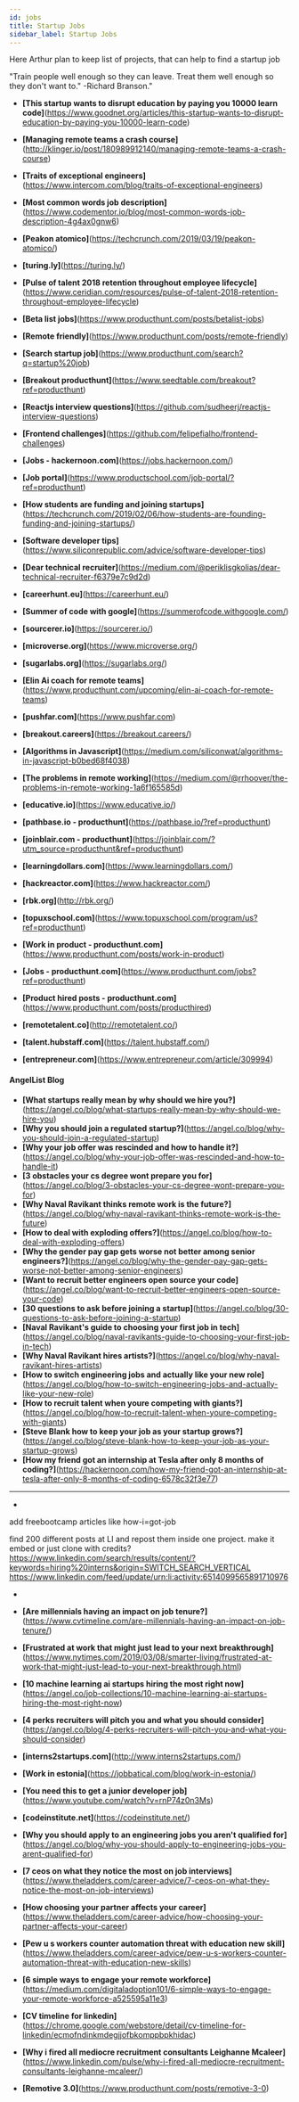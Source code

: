 ```yaml
---
id: jobs
title: Startup Jobs
sidebar_label: Startup Jobs
---
```


Here Arthur plan to keep list of projects, that can help to find a startup job

"Train people well enough so they can leave. Treat them well enough so they don't want to."   -Richard Branson."

- **[This startup wants to disrupt education by paying you 10000 learn code]**(https://www.goodnet.org/articles/this-startup-wants-to-disrupt-education-by-paying-you-10000-learn-code)
- **[Managing remote teams a crash course]**(http://klinger.io/post/180989912140/managing-remote-teams-a-crash-course)
- **[Traits of exceptional engineers]**(https://www.intercom.com/blog/traits-of-exceptional-engineers)
- **[Most common words job description]**(https://www.codementor.io/blog/most-common-words-job-description-4g4ax0gnw6)
- **[Peakon atomico]**(https://techcrunch.com/2019/03/19/peakon-atomico/)
- **[turing.ly]**(https://turing.ly/)
- **[Pulse of talent 2018 retention throughout employee lifecycle]**(https://www.ceridian.com/resources/pulse-of-talent-2018-retention-throughout-employee-lifecycle)





- **[Beta list jobs]**(https://www.producthunt.com/posts/betalist-jobs)
- **[Remote friendly]**(https://www.producthunt.com/posts/remote-friendly)
- **[Search startup job]**(https://www.producthunt.com/search?q=startup%20job)
- **[Breakout producthunt]**(https://www.seedtable.com/breakout?ref=producthunt)
- **[Reactjs interview questions]**(https://github.com/sudheerj/reactjs-interview-questions)
- **[Frontend challenges]**(https://github.com/felipefialho/frontend-challenges)
- **[Jobs - hackernoon.com]**(https://jobs.hackernoon.com/)
- **[Job portal]**(https://www.productschool.com/job-portal/?ref=producthunt)
- **[How students are funding and joining startups]**(https://techcrunch.com/2019/02/06/how-students-are-founding-funding-and-joining-startups/)
- **[Software developer tips]**(https://www.siliconrepublic.com/advice/software-developer-tips)
- **[Dear technical recruiter]**(https://medium.com/@periklisgkolias/dear-technical-recruiter-f6379e7c9d2d)
- **[careerhunt.eu]**(https://careerhunt.eu/)
- **[Summer of code with google]**(https://summerofcode.withgoogle.com/)





- **[sourcerer.io]**(https://sourcerer.io/)
- **[microverse.org]**(https://www.microverse.org/)
- **[sugarlabs.org]**(https://sugarlabs.org/)
- **[Elin Ai coach for remote teams]**(https://www.producthunt.com/upcoming/elin-ai-coach-for-remote-teams)
- **[pushfar.com]**(https://www.pushfar.com)
- **[breakout.careers]**(https://breakout.careers/)
- **[Algorithms in Javascript]**(https://medium.com/siliconwat/algorithms-in-javascript-b0bed68f4038)
- **[The problems in remote working]**(https://medium.com/@rrhoover/the-problems-in-remote-working-1a6f165585d)



- **[educative.io]**(https://www.educative.io/)
- **[pathbase.io - producthunt]**(https://pathbase.io/?ref=producthunt)
- **[joinblair.com - producthunt]**(https://joinblair.com/?utm_source=producthunt&ref=producthunt)
- **[learningdollars.com]**(https://www.learningdollars.com/)
- **[hackreactor.com]**(https://www.hackreactor.com/)
- **[rbk.org]**(http://rbk.org/)
- **[topuxschool.com]**(https://www.topuxschool.com/program/us?ref=producthunt)
- **[Work in product - producthunt.com]**(https://www.producthunt.com/posts/work-in-product)
- **[Jobs - producthunt.com]**(https://www.producthunt.com/jobs?ref=producthunt)
- **[Product hired posts - producthunt.com]**(https://www.producthunt.com/posts/producthired)
- **[remotetalent.co]**(http://remotetalent.co/)
- **[talent.hubstaff.com]**(https://talent.hubstaff.com/)
- **[entrepreneur.com]**(https://www.entrepreneur.com/article/309994)




#### AngelList Blog

- **[What startups really mean by why should we hire you?]**(https://angel.co/blog/what-startups-really-mean-by-why-should-we-hire-you)
- **[Why you should join a regulated startup?]**(https://angel.co/blog/why-you-should-join-a-regulated-startup)
- **[Why your job offer was rescinded and how to handle it?]**(https://angel.co/blog/why-your-job-offer-was-rescinded-and-how-to-handle-it)
- **[3 obstacles your cs degree wont prepare you for]**(https://angel.co/blog/3-obstacles-your-cs-degree-wont-prepare-you-for)
- **[Why Naval Ravikant thinks remote work is the future?]**(https://angel.co/blog/why-naval-ravikant-thinks-remote-work-is-the-future)
- **[How to deal with exploding offers?]**(https://angel.co/blog/how-to-deal-with-exploding-offers)
- **[Why the gender pay gap gets worse not better among senior engineers?]**(https://angel.co/blog/why-the-gender-pay-gap-gets-worse-not-better-among-senior-engineers)
- **[Want to recruit better engineers open source your code]**(https://angel.co/blog/want-to-recruit-better-engineers-open-source-your-code)
- **[30 questions to ask before joining a startup]**(https://angel.co/blog/30-questions-to-ask-before-joining-a-startup)
- **[Naval Ravikant's guide to choosing your first job in tech]**(https://angel.co/blog/naval-ravikants-guide-to-choosing-your-first-job-in-tech)
- **[Why Naval Ravikant hires artists?]**(https://angel.co/blog/why-naval-ravikant-hires-artists)
- **[How to switch engineering jobs and actually like your new role]**(https://angel.co/blog/how-to-switch-engineering-jobs-and-actually-like-your-new-role)
- **[How to recruit talent when youre competing with giants?]**(https://angel.co/blog/how-to-recruit-talent-when-youre-competing-with-giants)
- **[Steve Blank how to keep your job as your startup grows?]**(https://angel.co/blog/steve-blank-how-to-keep-your-job-as-your-startup-grows)
- **[How my friend got an internship at Tesla after only 8 months of coding?]**(https://hackernoon.com/how-my-friend-got-an-internship-at-tesla-after-only-8-months-of-coding-6578c32f3e77)




---

-

add freebootcamp articles like how-i=got-job

find 200 different posts at LI and repost them inside one project.
make it embed or just clone with credits?
https://www.linkedin.com/search/results/content/?keywords=hiring%20interns&origin=SWITCH_SEARCH_VERTICAL
https://www.linkedin.com/feed/update/urn:li:activity:6514099565891710976

-
- **[Are millennials having an impact on job tenure?]**(https://www.cvtimeline.com/are-millennials-having-an-impact-on-job-tenure/)


- **[Frustrated at work that might just lead to your next breakthrough]**(https://www.nytimes.com/2019/03/08/smarter-living/frustrated-at-work-that-might-just-lead-to-your-next-breakthrough.html)
- **[10 machine learning ai startups hiring the most right now]**(https://angel.co/job-collections/10-machine-learning-ai-startups-hiring-the-most-right-now)
- **[4 perks recruiters will pitch you and what you should consider]**(https://angel.co/blog/4-perks-recruiters-will-pitch-you-and-what-you-should-consider)



- **[interns2startups.com]**(http://www.interns2startups.com/)
- **[Work in estonia]**(https://jobbatical.com/blog/work-in-estonia/)
- **[You need this to get a junior developer job]**(https://www.youtube.com/watch?v=rnP74z0n3Ms)
- **[codeinstitute.net]**(https://codeinstitute.net/)
- **[Why you should apply to an engineering jobs you aren't qualified for]**(https://angel.co/blog/why-you-should-apply-to-engineering-jobs-you-arent-qualified-for)


- **[7 ceos on what they notice the most on job interviews]**(https://www.theladders.com/career-advice/7-ceos-on-what-they-notice-the-most-on-job-interviews)
- **[How choosing your partner affects your career]**(https://www.theladders.com/career-advice/how-choosing-your-partner-affects-your-career)
- **[Pew u s workers counter automation threat with education new skill]**(https://www.theladders.com/career-advice/pew-u-s-workers-counter-automation-threat-with-education-new-skills)
- **[6 simple ways to engage your remote workforce]**(https://medium.com/digitaladoption101/6-simple-ways-to-engage-your-remote-workforce-a525595a11e3)
- **[CV timeline for linkedin]**(https://chrome.google.com/webstore/detail/cv-timeline-for-linkedin/ecmofndinkmdegjjofbkomppbpkhidac)
- **[Why i fired all mediocre recruitment consultants Leighanne Mcaleer]**(https://www.linkedin.com/pulse/why-i-fired-all-mediocre-recruitment-consultants-leighanne-mcaleer/)
- **[Remotive 3.0]**(https://www.producthunt.com/posts/remotive-3-0)
